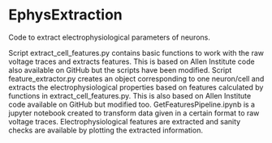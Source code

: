 # EphysExtraction
Code to extract electrophysiological parameters of neurons.

Script extract_cell_features.py contains basic functions to work with the raw voltage traces and extracts features. This is based on Allen Institute code also available on GitHub but the scripts have been modified.
Script feature_extractor.py creates an object corresponding to one neuron/cell and extracts the electrophysiological properties based on features calculated by functions in extract_cell_features.py. This is also based on Allen Institute code available on GitHub but modified too.
GetFeaturesPipeline.ipynb is a jupyter notebook created to transform data given in a certain format to raw voltage traces. Electrophysiological features are extracted and sanity checks are available by plotting the extracted information.
